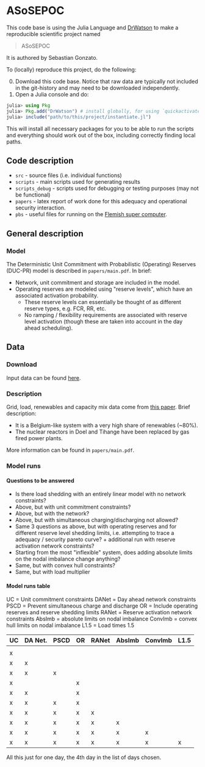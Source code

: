# ASoSEPOC

This code base is using the Julia Language and [DrWatson](https://juliadynamics.github.io/DrWatson.jl/stable/)
to make a reproducible scientific project named
> ASoSEPOC

It is authored by Sebastian Gonzato.

To (locally) reproduce this project, do the following:

0. Download this code base. Notice that raw data are typically not included in the
   git-history and may need to be downloaded independently.
1. Open a Julia console and do:

```julia
julia> using Pkg
julia> Pkg.add("DrWatson") # install globally, for using `quickactivate`
julia> include("path/to/this/project/instantiate.jl")
```

This will install all necessary packages for you to be able to run the scripts and
everything should work out of the box, including correctly finding local paths.

## Code description

* `src` - source files (i.e. individual functions)
* `scripts` - main scripts used for generating results
* `scripts_debug` - scripts used for debugging or testing purposes (may not be functional)
* `papers` - latex report of work done for this adequacy and operational security interaction.
* `pbs` - useful files for running on the [Flemish super computer](https://vlaams-supercomputing-centrum-vscdocumentation.readthedocs-hosted.com/en/latest/).

## General description

### Model

The Deterministic Unit Commitment with Probabilistic (Operating) Reserves (DUC-PR) model is described in `papers/main.pdf`. In brief:

* Network, unit commitment and storage are included in the model.
* Operating reserves are modeled using "reserve levels", which have an associated activation probability.
  * These reserve levels can essentially be thought of as different reserve types, e.g. FCR, RR, etc.
  * No ramping / flexibility requirements are associated with reserve level activation (though these are taken into account in the day ahead scheduling).

## Data

### Download

Input data can be found [here](https://www.dropbox.com/sh/mdvmc082gwng0tr/AABRyc3fZpxAFycmUfZmh8Csa?dl=0).

### Description

Grid, load, renewables and capacity mix data come from [this paper](https://www.mech.kuleuven.be/en/tme/research/energy-systems-integration-modeling/pdf-publications/wp-en2019-02). Brief description:

* It is a Belgium-like system with a very high share of renewables (~80%).
* The nuclear reactors in Doel and Tihange have been replaced by gas fired power plants.

More information can be found in `papers/main.pdf`.

### Model runs

#### Questions to be answered

* Is there load shedding with an entirely linear model with no network constraints?
* Above, but with unit commitment constraints?
* Above, but with the network?
* Above, but with simultaneous charging/discharging not allowed?
* Same 3 questions as above, but with operating reserves and for different reserve level shedding limits, i.e. attempting to trace a adequacy / security pareto curve? + additional run with reserve activation network constraints?
* Starting from the most "inflexible" system, does adding absolute limits on the nodal imbalance change anything?
* Same, but with convex hull constraints?
* Same, but with load multiplier

#### Model runs table

UC = Unit commitment constraints
DANet = Day ahead network constraints
PSCD = Prevent simultaneous charge and discharge
OR = Include operating reserves and reserve shedding limits
RANet = Reserve activation network constraints
AbsImb = absolute limits on nodal imbalance
ConvImb = convex hull limits on nodal imbalance
L1.5 = Load times 1.5

| UC | DA Net. | PSCD | OR | RANet | AbsImb | ConvImb | L1.5 |
|----|---------|------|----|-------|--------|---------|------|
|    |         |      |    |       |        |         |      |
| x  |         |      |    |       |        |         |      |
| x  | x       |      |    |       |        |         |      |
| x  | x       | x    |    |       |        |         |      |
| x  |         |      | x  |       |        |         |      |
| x  | x       |      | x  |       |        |         |      |
| x  | x       | x    | x  |       |        |         |      |
| x  | x       | x    | x  | x     |        |         |      |
| x  | x       | x    | x  | x     | x      |         |      |
| x  | x       | x    | x  | x     | x      | x       |      |
| x  | x       | x    | x  | x     | x      | x       | x    |

All this just for one day, the 4th day in the list of days chosen.
